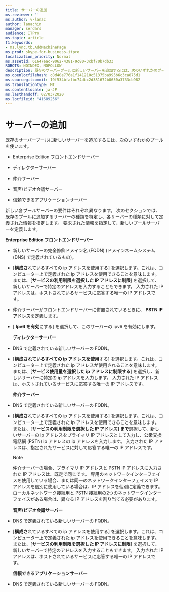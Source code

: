```yaml
---
title: サーバーの追加
ms.reviewer: ''
ms.author: v-lanac
author: lanachin
manager: serdars
audience: ITPro
ms.topic: article
f1.keywords:
- ms.lync.tb.AddMachinePage
ms.prod: skype-for-business-itpro
localization_priority: Normal
ms.assetid: 61647eac-9062-4381-9c80-3cbf70b7db33
ROBOTS: NOINDEX, NOFOLLOW
description: 既存のサーバープールに新しいサーバーを追加するには、次のいずれかのプールを使います。
ms.openlocfilehash: c8d40e776a1f141210c51375ba995b6c3ca875d1
ms.sourcegitcommit: 19f534bfafbc74dbc2d381672b0650a3733cb982
ms.translationtype: MT
ms.contentlocale: ja-JP
ms.lasthandoff: 02/03/2020
ms.locfileid: "41689256"
---
```

# <a name="add-server"></a>サーバーの追加
 
既存のサーバープールに新しいサーバーを追加するには、次のいずれかのプールを使います。
  
- Enterprise Edition フロントエンドサーバー
    
- ディレクターサーバー
    
- 仲介サーバー
    
- 音声/ビデオ会議サーバー
    
- 信頼できるアプリケーションサーバー
    
新しい各プールサーバーの要件はそれぞれ異なります。 次のセクションでは、既存のプールに追加するサーバーの種類を特定し、各サーバーの種類に対して定義された情報を指定します。 要求された情報を指定して、新しいプールサーバーを定義します。
  
 **Enterprise Edition フロントエンドサーバー**
  
- 新しいサーバーの完全修飾ドメイン名 (FQDN) (ドメインネームシステム (DNS) で定義されているもの)。
    
- [**構成さ**れているすべての ip アドレスを使用する] を選択します。これは、コンピューター上で定義された ip アドレスを使用できることを意味します。 または、[**サービスの利用制限を選択した IP アドレスに制限**] を選択して、新しいサーバーで特定のアドレスを入力することもできます。 入力された IP アドレスは、ホストされているサービスに応答する唯一の IP アドレスです。
    
- 仲介サーバーがフロントエンドサーバーに併置されているときに、 **PSTN IP アドレス**を定義します。
    
- [ **Ipv6 を有効**にする] を選択して、このサーバーの ipv6 を有効にします。
    
  **ディレクターサーバー**
  
- DNS で定義されている新しいサーバーの FQDN。
    
- [**構成されているすべての ip アドレスを使用**する] を選択します。これは、コンピューター上で定義された ip アドレスが使用されることを意味します。 または、[**サービス使用量を選択した ip アドレスに制限する**] を選択し、新しいサーバーに特定の ip アドレスを入力します。 入力された IP アドレスは、ホストされているサービスに応答する唯一の IP アドレスです。
    
  **仲介サーバー**
  
- DNS で定義されている新しいサーバーの FQDN。
    
- [**構成さ**れているすべての ip アドレスを使用する] を選択します。これは、コンピューター上で定義された ip アドレスを使用できることを意味します。 または、[**サービスの利用制限を選択した IP アドレス] まで**選択して、新しいサーバーの ip アドレスをプライマリ IP アドレスとして入力し、公衆交換電話網 (PSTN) ip アドレスの ip アドレスを入力します。 入力された IP アドレスは、指定されたサービスに対して応答する唯一の IP アドレスです。
    
    > [!NOTE]
    > 仲介サーバーの場合、プライマリ IP アドレスと PSTN IP アドレスに入力された IP アドレスは、既定で同じです。 専用のネットワークインターフェイスを使用している場合、または同一のネットワークインターフェイスで IP アドレスを個別に使用している場合は、IP アドレスを個別に定義できます。 ローカルネットワーク接続用と PSTN 接続用の2つのネットワークインターフェイスがある場合は、異なる IP アドレスを割り当てる必要があります。 
  
  **音声/ビデオ会議サーバー**
  
- DNS で定義されている新しいサーバーの FQDN。
    
- [**構成さ**れているすべての ip アドレスを使用する] を選択します。これは、コンピューター上で定義された ip アドレスを使用できることを意味します。 または、[**サービスの利用制限を選択した IP アドレスに制限**] を選択して、新しいサーバーで特定のアドレスを入力することもできます。 入力された IP アドレスは、ホストされているサービスに応答する唯一の IP アドレスです。
    
  **信頼できるアプリケーションサーバー**
  
- DNS で定義されている新しいサーバーの FQDN。
    

